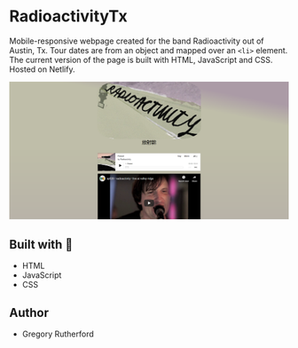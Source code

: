 # RadioactivityTx

Mobile-responsive webpage created for the band Radioactivity out of Austin, Tx. Tour dates are from an object and mapped over an `<li>` element. The current version of the page is built with HTML, JavaScript and CSS. Hosted on Netlify. 

![Radioactivity Screenshot](./assets/Images/screenshot.png)

## Built with :hammer:

* HTML
* JavaScript
* CSS

## Author

* Gregory Rutherford 


